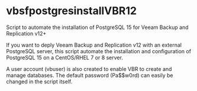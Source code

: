 # vbsfpostgresinstallVBR12
Script to automate the installation of PostgreSQL 15 for Veeam Backup and Replication v12+

If you want to deply Veeam Backup and Replication v12 with an external PostgreSQL server, this script automate the installation and configuration of PostgreSQL 15 on a CentOS/RHEL 7 or 8 server.

A user account (vbuser) is also created to enable VBR to create and manage databases.
The default password (Pa$$w0rd) can easily be changed in the script itself.
